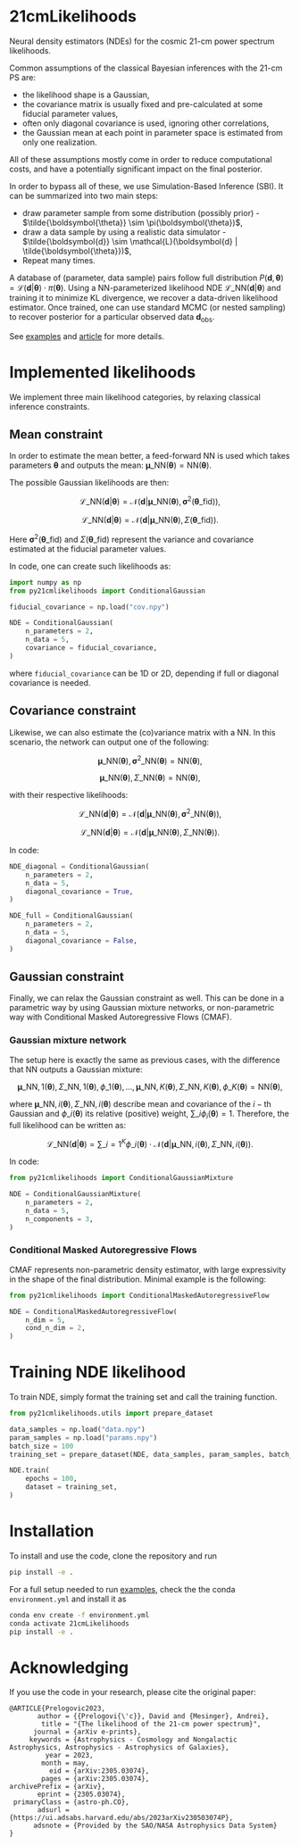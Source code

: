 # 21cmLikelihoods

Neural density estimators (NDEs) for the cosmic 21-cm power spectrum likelihoods.

Common assumptions of the classical Bayesian inferences with the 21-cm PS are:
- the likelihood shape is a Gaussian,
- the covariance matrix is usually fixed and pre-calculated at some fiducial parameter values,
- often only diagonal covariance is used, ignoring other correlations,
- the Gaussian mean at each point in parameter space is estimated from only one realization.

All of these assumptions mostly come in order to reduce computational costs,
and have a potentially significant impact on the final posterior.

In order to bypass all of these, we use Simulation-Based Inference (SBI).
It can be summarized into two main steps:
- draw parameter sample from some distribution (possibly prior) - $\tilde{\boldsymbol{\theta}} \sim \pi(\boldsymbol{\theta})$,
- draw a data sample by using a realistic data simulator - $\tilde{\boldsymbol{d}} \sim \mathcal{L}(\boldsymbol{d} | \tilde{\boldsymbol{\theta}})$,
- Repeat many times.

A database of (parameter, data sample) pairs follow full distribution 
$P(\boldsymbol{d}, \boldsymbol{\theta}) = \mathcal{L}(\boldsymbol{d} | \boldsymbol{\theta}) \cdot \pi(\boldsymbol{\theta})$.
Using a NN-parameterized likelihood NDE $\mathcal{L}\_{\text{NN}}(\boldsymbol{d} | \boldsymbol{\theta})$ and training it to
minimize KL divergence, we recover a data-driven likelihood estimator.
Once trained, one can use standard MCMC (or nested sampling) to recover posterior for a particular observed data $\boldsymbol{d}_{\text{obs}}$.

See [examples](https://github.com/dprelogo/21cmLikelihoods/tree/main/examples) and [article](https://arxiv.org/abs/2305.03074) for more details.

# Implemented likelihoods
We implement three main likelihood categories, by relaxing classical inference constraints.

## Mean constraint
In order to estimate the mean better, a feed-forward NN is used which takes parameters $\boldsymbol{\theta}$ and outputs the mean:
$\boldsymbol{\mu}\_{\text{NN}}(\boldsymbol{\theta}) = \text{NN}(\boldsymbol{\theta}) .$

The possible Gaussian likelihoods are then:

$$\mathcal{L}\_{\text{NN}}(\boldsymbol{d} | \boldsymbol{\theta}) = \mathcal{N}(\boldsymbol{d}| \boldsymbol{\mu}\_{\text{NN}}(\boldsymbol{\theta}), \boldsymbol{\sigma}^2(\boldsymbol{\theta}\_{\text{fid}})) , $$

$$\mathcal{L}\_{\text{NN}}(\boldsymbol{d} | \boldsymbol{\theta}) = \mathcal{N}(\boldsymbol{d}| \boldsymbol{\mu}\_{\text{NN}}(\boldsymbol{\theta}), \Sigma(\boldsymbol{\theta}\_{\text{fid}})) . $$

Here $\boldsymbol{\sigma}^2(\boldsymbol{\theta}\_{\text{fid}})$ and $\Sigma(\boldsymbol{\theta}\_{\text{fid}})$ represent the variance and covariance estimated at the fiducial parameter values.

In code, one can create such likelihoods as:
```python
import numpy as np
from py21cmlikelihoods import ConditionalGaussian

fiducial_covariance = np.load("cov.npy")

NDE = ConditionalGaussian(
    n_parameters = 2, 
    n_data = 5, 
    covariance = fiducial_covariance,
)
```
where `fiducial_covariance` can be 1D or 2D, depending if full or diagonal covariance is needed.
## Covariance constraint
Likewise, we can also estimate the (co)variance matrix with a NN. In this scenario, the network can output one of the following:

$$\boldsymbol{\mu}\_{\text{NN}}(\boldsymbol{\theta}), \boldsymbol{\sigma}^2\_{\text{NN}}(\boldsymbol{\theta}) = \text{NN}(\boldsymbol{\theta}) ,$$

$$\boldsymbol{\mu}\_{\text{NN}}(\boldsymbol{\theta}), \Sigma\_{\text{NN}}(\boldsymbol{\theta}) = \text{NN}(\boldsymbol{\theta}) , $$

with their respective likelihoods:

$$\mathcal{L}\_{\text{NN}}(\boldsymbol{d} | \boldsymbol{\theta}) = \mathcal{N}(\boldsymbol{d}| \boldsymbol{\mu}\_{\text{NN}}(\boldsymbol{\theta}), \boldsymbol{\sigma}^2\_{\text{NN}}(\boldsymbol{\theta})) ,$$

$$\mathcal{L}\_{\text{NN}}(\boldsymbol{d} | \boldsymbol{\theta}) = \mathcal{N}(\boldsymbol{d}| \boldsymbol{\mu}\_{\text{NN}}(\boldsymbol{\theta}), \Sigma\_{\text{NN}}(\boldsymbol{\theta})) .$$

In code:
```python
NDE_diagonal = ConditionalGaussian(
    n_parameters = 2, 
    n_data = 5, 
    diagonal_covariance = True,
)

NDE_full = ConditionalGaussian(
    n_parameters = 2, 
    n_data = 5, 
    diagonal_covariance = False,
)
```
## Gaussian constraint
Finally, we can relax the Gaussian constraint as well. This can be done in a parametric way
by using Gaussian mixture networks, or non-parametric way with Conditional
Masked Autoregressive Flows (CMAF).

### Gaussian mixture network
The setup here is exactly the same as previous cases, with the difference that NN outputs
a Gaussian mixture:

$$\boldsymbol{\mu}\_{\text{NN}, 1}(\boldsymbol{\theta}), \Sigma\_{\text{NN}, 1}(\boldsymbol{\theta}), \phi\_1(\boldsymbol{\theta}), \ldots, \boldsymbol{\mu}\_{\text{NN}, K}(\boldsymbol{\theta}), \Sigma\_{\text{NN}, K}(\boldsymbol{\theta}), \phi\_K(\boldsymbol{\theta}) = \text{NN}(\boldsymbol{\theta}) ,$$

where $\boldsymbol{\mu}\_{\text{NN}, i}(\boldsymbol{\theta}), \Sigma\_{\text{NN}, i}(\boldsymbol{\theta})$ describe mean and covariance of the $i-\text{th}$ Gaussian and $\phi\_i(\boldsymbol{\theta})$ its relative (positive) weight, $\sum\_i \phi_i(\boldsymbol{\theta}) = 1$. Therefore, the full likelihood can be written as:

$$\mathcal{L}\_{\text{NN}}(\boldsymbol{d} | \boldsymbol{\theta}) = \sum\_{i=1}^K \phi\_i(\boldsymbol{\theta}) \cdot \mathcal{N}(\boldsymbol{d}| \boldsymbol{\mu}\_{\text{NN}, i}(\boldsymbol{\theta}), \Sigma\_{\text{NN}, i}(\boldsymbol{\theta})) .$$

In code:
```python
from py21cmlikelihoods import ConditionalGaussianMixture

NDE = ConditionalGaussianMixture(
    n_parameters = 2, 
    n_data = 5, 
    n_components = 3,
)
```

### Conditional Masked Autoregressive Flows
CMAF represents non-parametric density estimator, with large expressivity in the 
shape of the final distribution. Minimal example is the following:
```python
from py21cmlikelihoods import ConditionalMaskedAutoregressiveFlow

NDE = ConditionalMaskedAutoregressiveFlow(
    n_dim = 5,
    cond_n_dim = 2,
)
```

# Training NDE likelihood
To train NDE, simply format the training set and call the training function.
```python
from py21cmlikelihoods.utils import prepare_dataset

data_samples = np.load("data.npy")
param_samples = np.load("params.npy")
batch_size = 100
training_set = prepare_dataset(NDE, data_samples, param_samples, batch_size)

NDE.train(
    epochs = 100,
    dataset = training_set,
)
```
# Installation
To install and use the code, clone the repository and run
```bash
pip install -e .
```
For a full setup needed to run [examples](https://github.com/dprelogo/21cmLikelihoods/tree/main/examples),
check the the conda `environment.yml` and install it as
```bash
conda env create -f environment.yml
conda activate 21cmLikelihoods
pip install -e .
```

# Acknowledging
If you use the code in your research, please cite the original paper:
```
@ARTICLE{Prelogovic2023,
       author = {{Prelogovi{\'c}}, David and {Mesinger}, Andrei},
        title = "{The likelihood of the 21-cm power spectrum}",
      journal = {arXiv e-prints},
     keywords = {Astrophysics - Cosmology and Nongalactic Astrophysics, Astrophysics - Astrophysics of Galaxies},
         year = 2023,
        month = may,
          eid = {arXiv:2305.03074},
        pages = {arXiv:2305.03074},
archivePrefix = {arXiv},
       eprint = {2305.03074},
 primaryClass = {astro-ph.CO},
       adsurl = {https://ui.adsabs.harvard.edu/abs/2023arXiv230503074P},
      adsnote = {Provided by the SAO/NASA Astrophysics Data System}
}
```
